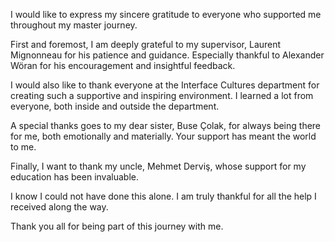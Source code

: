 I would like to express my sincere gratitude to everyone who supported me throughout my master journey.

First and foremost, I am deeply grateful to my supervisor, Laurent Mignonneau for his patience and guidance. Especially thankful to Alexander Wöran for his encouragement and insightful feedback.

I would also like to thank everyone at the Interface Cultures department for creating such a supportive and inspiring environment. I learned a lot from everyone, both inside and outside the department.

A special thanks goes to my dear sister, Buse Çolak, for always being there for me, both emotionally and materially. Your support has meant the world to me.

Finally, I want to thank my uncle, Mehmet Derviş, whose support for my education has been invaluable.

I know I could not have done this alone. I am truly thankful for all the help I received along the way.

Thank you all for being part of this journey with me.